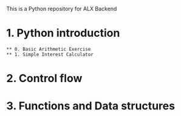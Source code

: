 This is a Python repository for ALX Backend

# 1. Python introduction
    ** 0. Basic Arithmetic Exercise
    ** 1. Simple Interest Calculator

# 2. Control flow

# 3. Functions and Data structures
